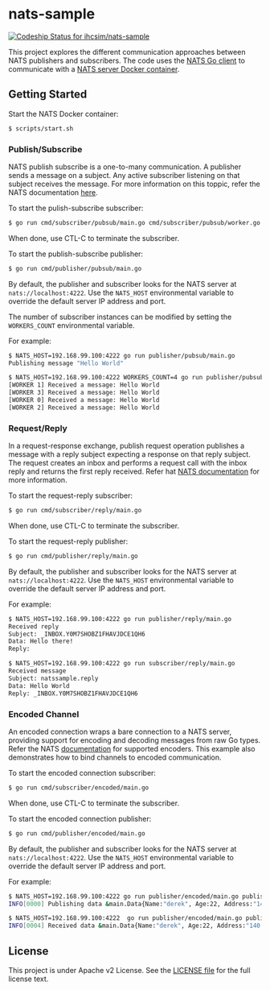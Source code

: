 # nats-sample

[![Codeship Status for ihcsim/nats-sample](https://app.codeship.com/projects/c64f0310-b667-0134-c27d-5e3aa6825658/status?branch=master)](https://app.codeship.com/projects/194354)

This project explores the different communication approaches between NATS publishers and subscribers. The code uses the [NATS Go client](http://nats.io/documentation/clients/nats-client-go/) to communicate with a [NATS server Docker container](https://hub.docker.com/_/nats/).

## Getting Started

Start the NATS Docker container:

```sh
$ scripts/start.sh
```

### Publish/Subscribe

NATS publish subscribe is a one-to-many communication. A publisher sends a message on a subject. Any active subscriber listening on that subject receives the message. For more information on this toppic, refer the NATS documentation [here](http://nats.io/documentation/concepts/nats-pub-sub/).

To start the pulish-subscribe subscriber:

```sh
$ go run cmd/subscriber/pubsub/main.go cmd/subscriber/pubsub/worker.go
```

When done, use CTL-C to terminate the subscriber.

To start the publish-subscribe publisher:

```sh
$ go run cmd/publisher/pubsub/main.go
```

By default, the publisher and subscriber looks for the NATS server at `nats://localhost:4222`. Use the `NATS_HOST` environmental variable to override the default server IP address and port.

The number of subscriber instances can be modified by setting the `WORKERS_COUNT` environmental variable.

For example:

```sh
$ NATS_HOST=192.168.99.100:4222 go run publisher/pubsub/main.go
Publishing message "Hello World"

$ NATS_HOST=192.168.99.100:4222 WORKERS_COUNT=4 go run publisher/pubsub/main.go publisher/pubsub/worker.go
[WORKER 1] Received a message: Hello World
[WORKER 3] Received a message: Hello World
[WORKER 0] Received a message: Hello World
[WORKER 2] Received a message: Hello World
```

### Request/Reply

In a request-response exchange, publish request operation publishes a message with a reply subject expecting a response on that reply subject. The request creates an inbox and performs a request call with the inbox reply and returns the first reply received. Refer hat [NATS documentation](http://nats.io/documentation/concepts/nats-req-rep/) for more information.

To start the request-reply subscriber:

```sh
$ go run cmd/subscriber/reply/main.go
```

When done, use CTL-C to terminate the subscriber.

To start the request-reply publisher:

```sh
$ go run cmd/publisher/reply/main.go
```

By default, the publisher and subscriber looks for the NATS server at `nats://localhost:4222`. Use the `NATS_HOST` environmental variable to override the default server IP address and port.

For example:

```sh
$ NATS_HOST=192.168.99.100:4222 go run publisher/reply/main.go
Received reply
Subject: _INBOX.Y0M7SHOBZ1FHAVJDCE1QH6
Data: Hello there!
Reply:

$ NATS_HOST=192.168.99.100:4222 go run subscriber/reply/main.go
Received message
Subject: natssample.reply
Data: Hello World
Reply: _INBOX.Y0M7SHOBZ1FHAVJDCE1QH6
```

### Encoded Channel

An encoded connection wraps a bare connection to a NATS server, providing support for encoding and decoding messages from raw Go types. Refer the NATS [documentation](https://godoc.org/github.com/nats-io/nats#pkg-constants) for supported encoders. This example also demonstrates how to bind channels to encoded communication.

To start the encoded connection subscriber:

```sh
$ go run cmd/subscriber/encoded/main.go
```

When done, use CTL-C to terminate the subscriber.

To start the encoded connection publisher:

```sh
$ go run cmd/publisher/encoded/main.go
```

By default, the publisher and subscriber looks for the NATS server at `nats://localhost:4222`. Use the `NATS_HOST` environmental variable to override the default server IP address and port.

For example:

```sh
$ NATS_HOST=192.168.99.100:4222 go run publisher/encoded/main.go publisher/encoded/data.go
INFO[0000] Publishing data &main.Data{Name:"derek", Age:22, Address:"140 New Montgomery Street"}

$ NATS_HOST=192.168.99.100:4222  go run publisher/encoded/main.go publisher/encoded/data.go
INFO[0004] Received data &main.Data{Name:"derek", Age:22, Address:"140 New Montgomery Street"}
```

## License

This project is under Apache v2 License. See the [LICENSE file](LICENSE) for the full license text.

